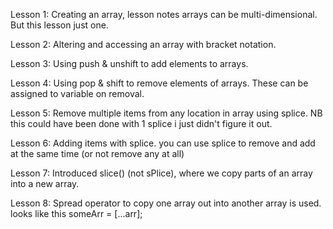 Lesson 1: Creating an array, lesson notes arrays can be multi-dimensional. But this lesson just one.

Lesson 2: Altering and accessing an array with bracket notation.

Lesson 3: Using push & unshift to add elements to arrays.

Lesson 4: Using pop & shift to remove elements of arrays. These can be assigned to variable on removal.

Lesson 5: Remove multiple items from any location in array using splice. NB this could have been done with 1 splice i just didn't figure it out.

Lesson 6: Adding items with splice. you can use splice to remove and add at the same time (or not remove any at all)

Lesson 7: Introduced slice() (not sPlice), where we copy parts of an array into a new array.

Lesson 8: Spread operator to copy one array out into another array is used. looks like this someArr = [...arr];
